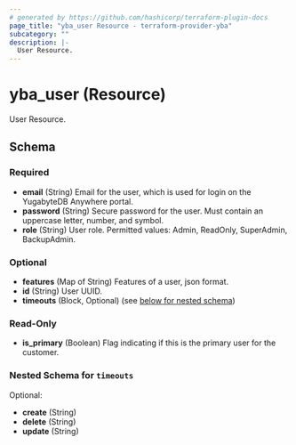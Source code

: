 ```yaml
---
# generated by https://github.com/hashicorp/terraform-plugin-docs
page_title: "yba_user Resource - terraform-provider-yba"
subcategory: ""
description: |-
  User Resource.
---
```


# yba_user (Resource)

User Resource.

<!-- schema generated by tfplugindocs -->
## Schema

### Required

- **email** (String) Email for the user, which is used for login on the YugabyteDB Anywhere portal.
- **password** (String) Secure password for the user. Must contain an uppercase letter, number, and symbol.
- **role** (String) User role. Permitted values: Admin, ReadOnly, SuperAdmin, BackupAdmin.

### Optional

- **features** (Map of String) Features of a user, json format.
- **id** (String) User UUID.
- **timeouts** (Block, Optional) (see [below for nested schema](#nestedblock--timeouts))

### Read-Only

- **is_primary** (Boolean) Flag indicating if this is the primary user for the customer.

<a id="nestedblock--timeouts"></a>

### Nested Schema for `timeouts`

Optional:

- **create** (String)
- **delete** (String)
- **update** (String)
